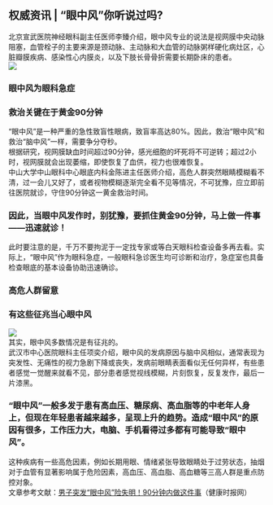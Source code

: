 ## 权威资讯 | “眼中风”你听说过吗?  
北京宣武医院神经眼科副主任医师李臻介绍，眼中风专业的说法是视网膜中央动脉阻塞，血管栓子的主要来源是颈动脉、主动脉和大血管的动脉粥样硬化病灶区，心脏瓣膜疾病、感染性心内膜炎，以及下肢长骨骨折需要长期卧床的患者。  
![](http://cdncms.v-keep.cn/wp-content/uploads/2019/10/timg57.jpg)  
### 眼中风为眼科急症  
### 救治关键在于黄金90分钟  
“眼中风”是一种严重的急性致盲性眼病，致盲率高达80%。因此，救治“眼中风”和救治“脑中风”一样，需要争分夺秒。  
根据研究，视网膜缺血时间超过90分钟，感光细胞的坏死将不可逆转；超过2小时，视网膜就会出现萎缩，即使恢复了血供，视力也很难恢复。  
中山大学中山眼科中心眼底内科金陈进主任医师介绍，高危人群突然眼睛模糊看不清，过一会儿又好了，或者视物模糊逐渐完全看不见等情况，不可犹豫，应立即前往医院就诊，守住90分钟这一黄金救治时间。  
### 因此，当眼中风发作时，别犹豫，要抓住黄金90分钟，马上做一件事——迅速就诊！  
此时要注意的是，千万不要拘泥于一定找专家或等白天眼科检查设备多再去看。实际上，“眼中风”作为眼科急症，一般眼科急诊医生均可诊断和治疗，急症室也具备检查眼底的基本设备协助迅速确诊。  
### 高危人群留意  
### 有这些征兆当心眼中风  
![](http://cdncms.v-keep.cn/wp-content/uploads/2019/10/timg58.jpg)  
其实，眼中风多数情况是有征兆的。  
武汉市中心医院眼科主任项奕介绍，眼中风的发病原因与脑中风相似，通常表现为突发性、无痛性的视力急剧下降或丧失，发病前眼睛表面看似无任何异样，有些患者感觉一觉醒来就看不见，部分患者感觉视线模糊，片刻恢复，反复发作，最后一片漆黑。  
### “眼中风”一般多发于患有高血压、糖尿病、高血脂等的中老年人身上，但现在年轻患者越来越多，呈现上升的趋势。造成“眼中风”的原因有很多，工作压力大，电脑、手机看得过多都有可能导致“眼中风”。  
这种疾病有一些高危因素，例如长期用眼、情绪紧张导致眼睛处于过劳状态，抽烟对于血管有显著影响属于危险因素，高血压、高血脂、高血糖等三高人群是重点防控对象。  
文章参考文献：<a href="http://www.jksb.com.cn/html/2019/treatment_1013/141555.html">男子突发“眼中风”险失明！90分钟内做这件事</a>（健康时报网）  

